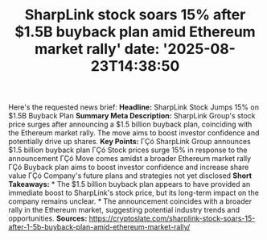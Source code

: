 ﻿---
title: "SharpLink stock soars 15% after $1.5B buyback plan amid Ethereum market rally'
date: '2025-08-23T14:38:50"
category: "Markets"
summary: ""
slug: "sharplink stock soars 15 after 15b buyback plan amid ethereu"
source_urls:
  - "https://cryptoslate.com/sharplink-stock-soars-15-after-1-5b-buyback-plan-amid-ethereum-market-rally/"
seo:
  title: "SharpLink stock soars 15% after $1.5B buyback plan amid Ethereum market rally | Hash n Hedge'
  description: '"
  keywords: ["news", "markets", "brief"]
---
Here's the requested news brief:  **Headline:** SharpLink Stock Jumps 15% on $1.5B Buyback Plan  **Summary Meta Description:** SharpLink Group's stock price surges after announcing a $1.5 billion buyback plan, coinciding with the Ethereum market rally. The move aims to boost investor confidence and potentially drive up shares.  **Key Points:**  ΓÇó SharpLink Group announces $1.5 billion buyback plan ΓÇó Stock prices surge 15% in response to the announcement ΓÇó Move comes amidst a broader Ethereum market rally ΓÇó Buyback plan aims to boost investor confidence and increase share value ΓÇó Company's future plans and strategies not yet disclosed  **Short Takeaways:**  * The $1.5 billion buyback plan appears to have provided an immediate boost to SharpLink's stock price, but its long-term impact on the company remains unclear. * The announcement coincides with a broader rally in the Ethereum market, suggesting potential industry trends and opportunities.  **Sources:**  https://cryptoslate.com/sharplink-stock-soars-15-after-1-5b-buyback-plan-amid-ethereum-market-rally/ 
